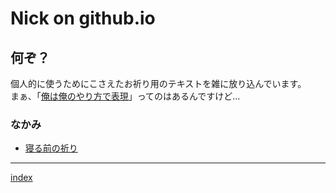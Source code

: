 Nick on github.io
=================

何ぞ？
------

個人的に使うためにこさえたお祈り用のテキストを雑に放り込んでいます。  
まぁ、「[俺は俺のやり方で表現](https://www.youtu.be/j-rsIber_Y8)」ってのはあるんですけど…

### なかみ

-   [寝る前の祈り](compline.md)

------------------------------------------------------------------------

[index](README.md)
